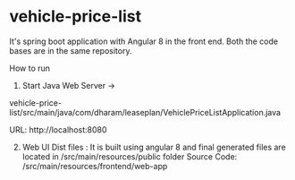 # vehicle-price-list
It's spring boot application with Angular 8 in the front end. Both the code bases are in the same repository. 

How to run

1. Start Java Web Server ->

vehicle-price-list/src/main/java/com/dharam/leaseplan/VehiclePriceListApplication.java

URL: http://localhost:8080

2. Web UI
Dist files : It is built using angular 8 and final generated files are located in /src/main/resources/public folder
Source Code: /src/main/resources/frontend/web-app
 
